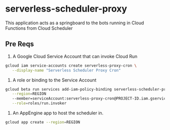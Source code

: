 # serverless-scheduler-proxy

This application acts as a springboard to the bots running in Cloud Functions
from Cloud Scheduler

## Pre Reqs

1. A Google Cloud Service Account that can invoke Cloud Run

```bash
gcloud iam service-accounts create serverless-proxy-cron \
   --display-name "Serverless Scheduler Proxy Cron"
```

1. A role or binding to the Service Account

```bash
gcloud beta run services add-iam-policy-binding serverless-scheduler-proxy \
   --region=REGION
   --member=serviceAccount:serverless-proxy-cron@PROJECT-ID.iam.gserviceaccount.com \
   --role=roles/run.invoker
```

1. An AppEngine app to host the scheduler in.

```bash
gcloud app create --region=REGION
```

